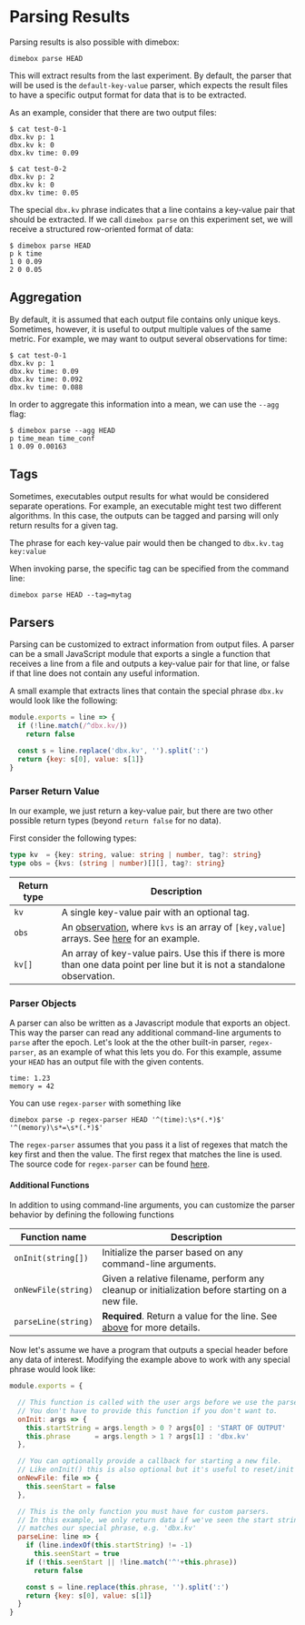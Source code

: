 Parsing Results
===
Parsing results is also possible with dimebox:
```
dimebox parse HEAD
```
This will extract results from the last experiment. By default, the parser that will be used is the ```default-key-value``` parser, which expects the result files to have a specific output format for data that is to be extracted.

As an example, consider that there are two output files:

```
$ cat test-0-1
dbx.kv p: 1
dbx.kv k: 0
dbx.kv time: 0.09

$ cat test-0-2
dbx.kv p: 2
dbx.kv k: 0
dbx.kv time: 0.05
```

The special ```dbx.kv``` phrase indicates that a line contains a key-value pair that should be extracted. If we call ```dimebox parse``` on this experiment set, we will receive a structured row-oriented format of data:

```
$ dimebox parse HEAD
p k time
1 0 0.09
2 0 0.05
```

Aggregation
---
By default, it is assumed that each output file contains only unique keys. Sometimes, however, it is useful to output multiple values of the same metric. For example, we may want to output several observations for time:

```
$ cat test-0-1
dbx.kv p: 1
dbx.kv time: 0.09
dbx.kv time: 0.092
dbx.kv time: 0.088
```

In order to aggregate this information into a mean, we can use the `--agg` flag:

```
$ dimebox parse --agg HEAD
p time_mean time_conf
1 0.09 0.00163
```

Tags
---
Sometimes, executables output results for what would be considered separate operations. For example, an executable might test two different algorithms. In this case, the outputs can be tagged and parsing will only return results for a given tag.

The phrase for each key-value pair would then be changed to ```dbx.kv.tag key:value```

When invoking parse, the specific tag can be specified from the command line:
```
dimebox parse HEAD --tag=mytag
```

Parsers
---

Parsing can be customized to extract information from output files. A parser can be a small JavaScript module that exports a single a function that receives a line from a file and outputs a key-value pair for that line, or false if that line does not contain any useful information.

A small example that extracts lines that contain the special phrase ```dbx.kv``` would look like the following:
```javascript
module.exports = line => {
  if (!line.match(/^dbx.kv/))
    return false

  const s = line.replace('dbx.kv', '').split(':')
  return {key: s[0], value: s[1]}
}
```

### Parser Return Value
In our example, we just return a key-value pair, but there are two other
possible return types (beyond `return false` for no data).

First consider the following types:
```typescript
type kv  = {key: string, value: string | number, tag?: string}
type obs = {kvs: (string | number)[][], tag?: string}
```

|Return type | Description|
|---|---|
|```kv```| A single key-value pair with an optional tag.|
|```obs```| An [observation](terminology.md#observation), where ```kvs``` is an array of `[key,value]` arrays. See [here](../lib/parsers/default-key-value.js#L33) for an example.|
|```kv[]```| An array of key-value pairs. Use this if there is more than one data point per line but it is not a standalone observation. |

### Parser Objects

A parser can also be written as a Javascript module that exports an object.
This way the parser can read any additional command-line arguments to `parse`
after the epoch.  Let's look at the the other built-in parser, `regex-parser`,
as an example of what this lets you do. For this example, assume your `HEAD`
has an output file with the given contents.

```
time: 1.23
memory = 42
```
You can use `regex-parser` with something like
```
dimebox parse -p regex-parser HEAD '^(time):\s*(.*)$' '^(memory)\s*=\s*(.*)$'
```
The  `regex-parser` assumes that you pass it a list of regexes that match the
key first and then the value. The first regex that matches the line is used.
The source code for `regex-parser` can be found [here](../lib/parsers/regex-parser.js).

#### Additional Functions

In addition to using command-line arguments, you can customize the parser behavior
by defining the following functions

|Function name | Description|
|---|---|
| ```onInit(string[])```  | Initialize the parser based on any command-line arguments. |
| ```onNewFile(string)``` | Given a relative filename, perform any cleanup or initialization before starting on a new file.|
| ```parseLine(string)``` | **Required**. Return a value for the line. See [above](#parser-return-value) for more details.|

Now let's assume we have a program that outputs a special header before any data of interest.
Modifying the example above to work with any special phrase would look like:
```javascript
module.exports = {

  // This function is called with the user args before we use the parser.
  // You don't have to provide this function if you don't want to.
  onInit: args => {
    this.startString = args.length > 0 ? args[0] : 'START OF OUTPUT'
    this.phrase      = args.length > 1 ? args[1] : 'dbx.kv'
  },

  // You can optionally provide a callback for starting a new file.
  // Like onInit() this is also optional but it's useful to reset/init parser state.
  onNewFile: file => {
    this.seenStart = false
  },

  // This is the only function you must have for custom parsers.
  // In this example, we only return data if we've seen the start string and it
  // matches our special phrase, e.g. 'dbx.kv'
  parseLine: line => {
    if (line.indexOf(this.startString) != -1)
      this.seenStart = true
    if (!this.seenStart || !line.match('^'+this.phrase))
      return false

    const s = line.replace(this.phrase, '').split(':')
    return {key: s[0], value: s[1]}
  }
}
```
